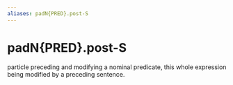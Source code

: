 ```yaml
---
aliases: padN{PRED}.post-S
---
```

# padN{PRED}.post-S

particle preceding and modifying a nominal predicate, this whole expression being modified by a preceding sentence.